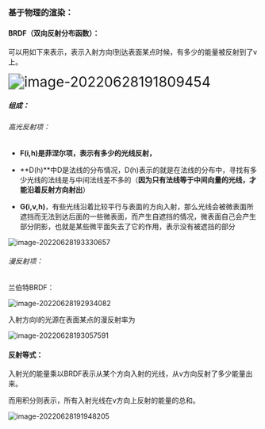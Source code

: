 ### 基于物理的渲染：

#### BRDF（双向反射分布函数）：

可以用如下来表示，表示入射方向I到达表面某点时候，有多少的能量被反射到了v上。

<img src="C:\Users\huangxuemei\AppData\Roaming\Typora\typora-user-images\image-20220628191809454.png" alt="image-20220628191809454" style="zoom:200%;" />

##### 组成：

###### 高光反射项：

- **F(i,h)是菲涅尔项，表示有多少的光线反射，**

- **D(h)**中D是法线的分布情况，D(h)表示的就是在法线的分布中，寻找有多少光线的法线是与中间法线差不多的（**因为只有法线等于中间向量的光线，才能沿着反射方向射出**）
- **G(i,v,h)**，有些光线沿着比较平行与表面的方向入射，那么光线会被微表面所遮挡而无法到达后面的一些微表面，而产生自遮挡的情况，微表面自己会产生部分阴影，也就是某些微平面失去了它的作用，表示没有被遮挡的部分

![image-20220628193330657](C:\Users\huangxuemei\AppData\Roaming\Typora\typora-user-images\image-20220628193330657.png)

###### 漫反射项：

兰伯特BRDF：

![image-20220628192934082](C:\Users\huangxuemei\AppData\Roaming\Typora\typora-user-images\image-20220628192934082.png)

入射方向I的光源在表面某点的漫反射率为

![image-20220628193057591](C:\Users\huangxuemei\AppData\Roaming\Typora\typora-user-images\image-20220628193057591.png)

#### 反射等式：

入射光的能量乘以BRDF表示从某个方向入射的光线，从v方向反射了多少能量出来。

而用积分则表示，所有入射光线在v方向上反射的能量的总和。

![image-20220628191948205](C:\Users\huangxuemei\AppData\Roaming\Typora\typora-user-images\image-20220628191948205.png)